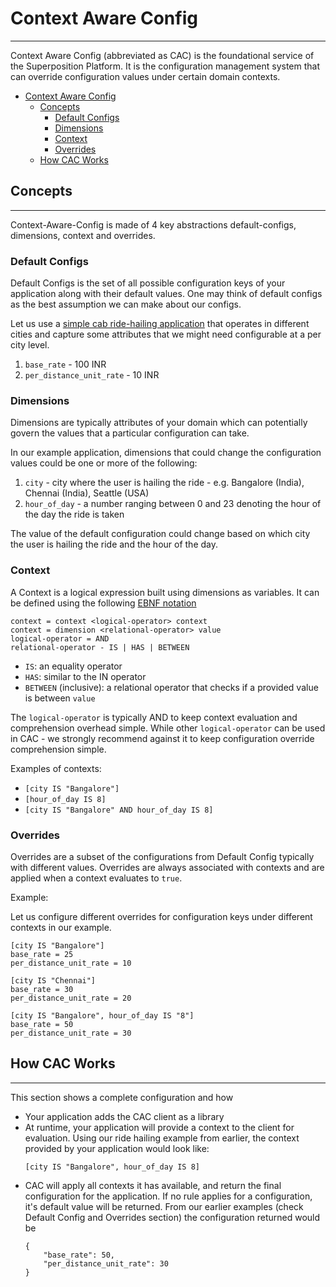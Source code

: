 # Context Aware Config
---

Context Aware Config (abbreviated as CAC) is the foundational service of the Superposition Platform.  It is the configuration management system that can override configuration values under certain domain contexts.

- [Context Aware Config](#context-aware-config)
  - [Concepts](#concepts)
    - [Default Configs](#default-configs)
    - [Dimensions](#dimensions)
    - [Context](#context)
    - [Overrides](#overrides)
  - [How CAC Works](#how-cac-works)

## Concepts
---

Context-Aware-Config is made of 4 key abstractions default-configs, dimensions, context and overrides.


### Default Configs

Default Configs is the set of all possible configuration keys of your application along with their default values.  One may think of default configs as the best assumption we can make about our configs.

Let us use a [simple cab ride-hailing application](https://github.com/knutties/superposition-demo-app/) that operates in different cities and capture some attributes that we might need configurable at a per city level.

1.  `base_rate` - 100 INR
2.  `per_distance_unit_rate` - 10 INR

### Dimensions

Dimensions are typically attributes of your domain which can potentially govern the values that a particular configuration can take.

In our example application, dimensions that could change the configuration values could be one or more of the following:

1. `city` - city where the user is hailing the ride - e.g. Bangalore (India), Chennai (India), Seattle (USA)
2. `hour_of_day` - a number ranging between 0 and 23 denoting the hour of the day the ride is taken

The value of the default configuration could change based on which city the user is hailing the ride and the hour of the day.

### Context

A Context is a logical expression built using dimensions as variables. It can be defined using the following [EBNF notation](https://en.wikipedia.org/wiki/Extended_Backus%E2%80%93Naur_form)

```
context = context <logical-operator> context
context = dimension <relational-operator> value
logical-operator = AND
relational-operator - IS | HAS | BETWEEN
```

- `IS`: an equality operator
- `HAS`: similar to the IN operator
- `BETWEEN` (inclusive): a relational operator that checks if a provided value is between `value`

The `logical-operator` is typically AND to keep context evaluation and comprehension overhead simple.  While other `logical-operator` can be used in CAC - we strongly recommend against it to keep configuration override comprehension simple.

Examples of contexts:

- `[city IS "Bangalore"]`
- `[hour_of_day IS 8]`
- `[city IS "Bangalore" AND hour_of_day IS 8]`

### Overrides

Overrides are a subset of the configurations from Default Config typically with different values.  Overrides are always associated with contexts and are applied when a context evaluates to `true`. 

Example:

Let us configure different overrides for configuration keys under different contexts in our example.

```
[city IS "Bangalore"]
base_rate = 25
per_distance_unit_rate = 10

[city IS "Chennai"]
base_rate = 30
per_distance_unit_rate = 20

[city IS "Bangalore", hour_of_day IS "8"]
base_rate = 50
per_distance_unit_rate = 30

```

## How CAC Works
---

This section shows a complete configuration and how 

- Your application adds the CAC client as a library
- At runtime, your application will provide a context to the client for evaluation. Using our ride hailing example from earlier, the context provided by your application would look like:
    ```
    [city IS "Bangalore", hour_of_day IS 8]
    ```
- CAC will apply all contexts it has available, and return the final configuration for the application. If no rule applies for a configuration, it's default value will be returned. From our earlier examples (check Default Config and Overrides section) the configuration returned would be
    ```
    {
        "base_rate": 50,
        "per_distance_unit_rate": 30
    }
    ```
